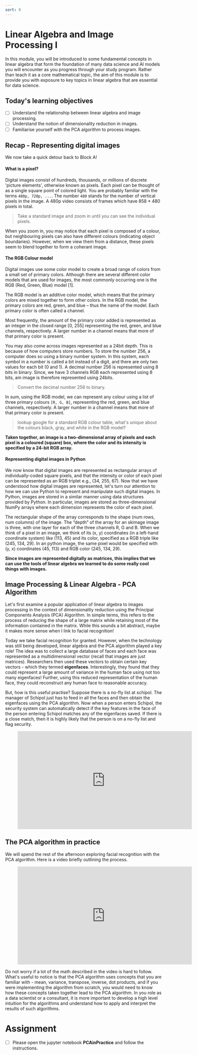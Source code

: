 ```yaml
---
sort: 8
---
```


# Linear Algebra and Image Processing I

In this module, you will be introduced to some fundamental concepts in linear algebra
that form the foundation of many data science and AI models you will encounter
as you progress through your study program. Rather than teach it as a core mathematical
topic, the aim of this module is to provide you with exposure to key topics in linear
algebra that are essential for data science.

## Today's learning objectives
- [ ] Understand the relationship between linear algebra and image processing.
- [ ] Understand the notion of dimensionality reduction in images.
- [ ] Familiarise yourself with the PCA algorithm to process images.

## Recap - Representing digital images

We now take a quick detour back to Block A!

#### What is a pixel?
Digital images consist of hundreds, thousands, or millions of discrete 'picture elements', otherwise known as pixels. Each pixel can be thought of as a single square point of colored light. You are probably familiar with the terms ```480p, 720p, ...```. The number ```480``` stands for the number of vertical pixels in the image. A 480p video consists of frames which have 858 * 480 pixels in total.

> Take a standard image and zoom in until you can see the individual pixels.

When you zoom in, you may notice that each pixel is composed of a colour, but neighbouring pixels can also have different colours (indicating object boundaries). However, when we view them from a distance, these pixels seem to blend together to form a coherant image.

#### The RGB Colour model
Digital images use some color model to create a broad range of colors from a small set of primary colors. Although there are several different color models that are used for images, the most commonly occurring one is the RGB (Red, Green, Blue) model [1].

The RGB model is an additive color model, which means that the primary colors are mixed together to form other colors. In the RGB model, the primary colors are red, green, and blue – thus the name of the model. Each primary color is often called a channel.

Most frequently, the amount of the primary color added is represented as an integer in the closed range [0, 255] representing the red, green, and blue channels, respectively. A larger number in a channel means that more of that primary color is present.

You may also come across images represented as a 24bit depth. This is because of how computers store numbers. To store the number 256, a computer does so using a binary number system. In this system, each symbol in a number is called a bit instead of a digit, and there are only two values for each bit (0 and 1). A decimal number 256 is represented using 8 bits in binary. Since, we have 3 channels RGB each represented using 8 bits, am image is therefore represented using 24bits.

> Convert the decimal number 256 to binary.

In sum, using the RGB model, we can represent any colour using a list of three primary colours ```[R, G, B]```, representing the red, green, and blue channels, respectively. A larger number in a channel means that more of that primary color is present.

> lookup google for a standard RGB colour table, what's unique about the colours black, gray, and white in the RGB model?

**Taken together, an image is a two-dimensional array of pixels and each pixel is a coloured (square) box, where the color and its intensity is specified by a 24-bit RGB array.**

#### Representing digital images in Python

We now know that digital images are represented as rectangular arrays of individually-coded square pixels, and that the intensity or color of each pixel can be represented as an RGB triplet e.g., (34, 255, 67). Now that we have understood how digital images are represented, let's turn our attention to how we can use Python to represent and manipulate such digital images. In Python, images are stored in a similar manner using data structures provided by Python. In particular, images are stored as three-dimensional NumPy arrays where each dimension represents the color of each pixel.

The rectangular shape of the array corresponds to the shape (num rows, num columns) of the image. The “depth” of the array for an skimage image is three, with one layer for each of the three channels R, G and B. When we think of a pixel in an image, we think of its (x, y) coordinates (in a left-hand coordinate system) like (113, 45) and its color, specified as a RGB triple like (245, 134, 29). In an python image, the same pixel would be specified with (y, x) coordinates (45, 113) and RGB color (245, 134, 29).

**Since images are represented digitally as matrices, this implies that we can
 use the tools of linear algebra we learned to do some really cool things with
 images.**

 ## Image Processing & Linear Algebra - PCA Algorithm

Let's first examine a popular application of linear algebra to
images processing in the context of dimensionality reduction using the Principal
Components Analysis (PCA) Algorithm.
In simple terms, this refers to the process of reducing the shape of a
large matrix while retaining most of the information contained in the matrix.
While this sounds a bit abstract, maybe it makes more sense when I link to facial
recognition!

Today we take facial recognition for granted. However, when the technology was
still being developed, linear algebra and the PCA algorithm played a key role!
The idea was to collect a large database of faces and each face was represented
as a multidimensional vector (recall that images are just matrices). Researchers
then used these vectors to obtain certain key vectors - which they termed
**eigenfaces**. Interestingly, they found that they could represent a large
amount of variance in the human face using not too many eigenfaces! Further,
using this reduced representation of the human face, they could reconstruct
any human face to reasonable accuracy.

But, how is this useful practise? Suppose there is a no-fly list at schipol.
The manager of Schipol just has to feed in all the faces and then obtain the
eigenfaces using the PCA algorithm. Now when a person enters
Schipol, the security system can automatically detect if the key features in the
face of the person entering Schipol matches any of the eigenfaces saved. If there
is a close match, then it is highly likely that the person is on a no-fly list
and flag security.

<!-- blank line -->
<figure class="video_container">
<iframe width="560" height="315" src="https://www.youtube.com/embed/oUDfRF5SsT8?start=444" title="YouTube video player" frameborder="0" allow="accelerometer; autoplay; clipboard-write; encrypted-media; gyroscope; picture-in-picture" allowfullscreen></iframe>
</figure>
<!-- blank line -->

## The PCA algorithm in practice

We will spend the rest of the afternoon exploring facial recognition with the
PCA algorithm. Here is a video briefly outlining the process.

<!-- blank line -->
<figure class="video_container">
<iframe width="560" height="315" src="https://www.youtube.com/embed/SaEmG4wcFfg?controls=0" title="YouTube video player" frameborder="0" allow="accelerometer; autoplay; clipboard-write; encrypted-media; gyroscope; picture-in-picture" allowfullscreen></iframe>
</figure>
<!-- blank line -->

Do not worry if a lot of the math described in the video is hard to follow.
What's useful to notice is that the PCA algorithm uses concepts that you
are familiar with - mean, variance, transpose, inverse, dot products, and if you
were implementing the algorithm from scratch, you would need to know how these
concepts taken together lead to the PCA algorithm. In you role as a data scientist or a
consultant, it is more important to develop a high level intuition for the algorithms
and understand how to apply and interpret the
results of such algorithms.

# Assignment

- [ ] Please open the jupyter notebook **PCAinPractice** and follow the instructions.
